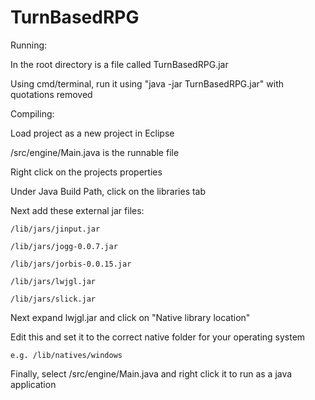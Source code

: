 # TurnBasedRPG

Running:
  
  In the root directory is a file called TurnBasedRPG.jar
  
  Using cmd/terminal, run it using "java -jar TurnBasedRPG.jar" with quotations removed

Compiling:
  
  Load project as a new project in Eclipse
  
  /src/engine/Main.java is the runnable file
  
  Right click on the projects properties
  
  Under Java Build Path, click on the libraries tab
 
 Next add these external jar files:
    
    /lib/jars/jinput.jar
    
    /lib/jars/jogg-0.0.7.jar
    
    /lib/jars/jorbis-0.0.15.jar
    
    /lib/jars/lwjgl.jar
    
    /lib/jars/slick.jar
  
  Next expand lwjgl.jar and click on "Native library location"
  
  Edit this and set it to the correct native folder for your operating system
  
    e.g. /lib/natives/windows
  
  Finally, select /src/engine/Main.java and right click it to run as a java application
